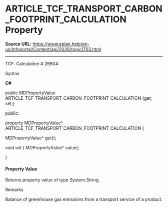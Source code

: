 # ARTICLE_TCF_TRANSPORT_CARBON_FOOTPRINT_CALCULATION Property

**Source URL:** https://www.eplan.help/en-us/Infoportal/Content/api/2026/topic1703.html

---

TCF: Calculation # 26604.

Syntax

**C#**



public MDPropertyValue ARTICLE_TCF_TRANSPORT_CARBON_FOOTPRINT_CALCULATION {get; set;}

public:

property MDPropertyValue^ ARTICLE_TCF_TRANSPORT_CARBON_FOOTPRINT_CALCULATION {

   MDPropertyValue^ get();

   void set (    MDPropertyValue^ value);

}


#### Property Value

Returns property value of type System.String.

Remarks

Balance of greenhouse gas emissions from a transport service of a product.
